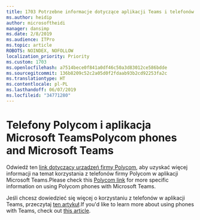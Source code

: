 ```yaml
---
title: 1703 Potrzebne informacje dotyczące aplikacji Teams i telefonów Polycom
ms.author: heidip
author: microsoftheidi
manager: dansimp
ms.date: 2/8/2019
ms.audience: ITPro
ms.topic: article
ROBOTS: NOINDEX, NOFOLLOW
localization_priority: Priority
ms.custom: 1703
ms.openlocfilehash: a7514bece0f841a0df46c50a3d83012ce586bdde
ms.sourcegitcommit: 136b8209c52c2a05d0f2fdaab93b2cd92253fa2c
ms.translationtype: HT
ms.contentlocale: pl-PL
ms.lasthandoff: 06/07/2019
ms.locfileid: "34771280"
---
```

# <a name="polycom-phones-and-microsoft-teams"></a><span data-ttu-id="0cc1a-102">Telefony Polycom i aplikacja Microsoft Teams</span><span class="sxs-lookup"><span data-stu-id="0cc1a-102">Polycom phones and Microsoft Teams</span></span>

<span data-ttu-id="0cc1a-103">Odwiedź ten [link dotyczący urządzeń firmy Polycom](http://www.polycom.com/content/dam/polycom/common/documents/faqs/polycom-phones-and-microsoft-teams-faq-enus.pdf), aby uzyskać więcej informacji na temat korzystania z telefonów firmy Polycom w aplikacji Microsoft Teams.</span><span class="sxs-lookup"><span data-stu-id="0cc1a-103">Please check this [Polycom link](http://www.polycom.com/content/dam/polycom/common/documents/faqs/polycom-phones-and-microsoft-teams-faq-enus.pdf) for more specific information on using Polycom phones with Microsoft Teams.</span></span>

<span data-ttu-id="0cc1a-104">Jeśli chcesz dowiedzieć się więcej o korzystaniu z telefonów w aplikacji Teams, przeczytaj [ten artykuł](https://docs.microsoft.com/microsoftteams/phones-for-teams).</span><span class="sxs-lookup"><span data-stu-id="0cc1a-104">If you'd like to learn more about using phones with Teams, check out [this article](https://docs.microsoft.com/microsoftteams/phones-for-teams).</span></span>
